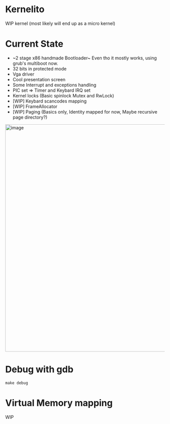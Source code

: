 # Kernelito

WIP kernel (most likely will end up as a micro kernel)

# Current State
- ~2 stage x86 handmade Bootloader~ Even tho it mostly works, using grub's multiboot now.
- 32 bits in protected mode
- Vga driver 
- Cool presentation screen
- Some Interrupt and exceptions handling
- PIC set => Timer and Keybard IRQ set
- Kernel locks (Basic spinlock Mutex and RwLock)
- [WIP] Keybard scancodes mapping
- [WIP] FrameAllocator 
- [WIP] Paging (Basics only, Identity mapped for now, Maybe recursive page directory?) 

<img width="717" alt="image" src="https://github.com/gabriel128/kernelito/assets/2847315/0f101923-edcc-4e67-9aec-b3237f2a8bfc">

# Debug with gdb
```
make debug
```

# Virtual Memory mapping

WIP
